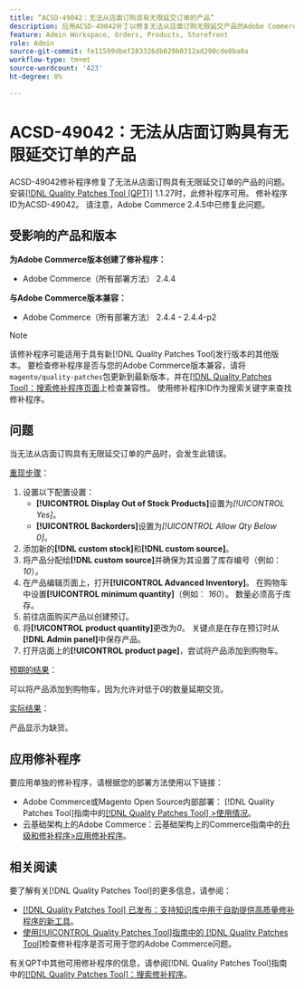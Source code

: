 ```yaml
---
title: “ACSD-49042：无法从店面订购具有无限延交订单的产品”
description: 应用ACSD-49042补丁以修复无法从店面订购无限延交产品的Adobe Commerce问题。
feature: Admin Workspace, Orders, Products, Storefront
role: Admin
source-git-commit: fe11599dbef283326db029b0312ad290cde0ba0a
workflow-type: tm+mt
source-wordcount: '423'
ht-degree: 0%

---
```


# ACSD-49042：无法从店面订购具有无限延交订单的产品

ACSD-49042修补程序修复了无法从店面订购具有无限延交订单的产品的问题。 安装[[!DNL Quality Patches Tool (QPT)]](https://experienceleague.adobe.com/zh-hans/docs/commerce-knowledge-base/kb/announcements/commerce-announcements/magento-quality-patches-released-new-tool-to-self-serve-quality-patches) 1.1.27时，此修补程序可用。 修补程序ID为ACSD-49042。 请注意，Adobe Commerce 2.4.5中已修复此问题。

## 受影响的产品和版本

**为Adobe Commerce版本创建了修补程序：**

* Adobe Commerce（所有部署方法） 2.4.4

**与Adobe Commerce版本兼容：**

* Adobe Commerce（所有部署方法） 2.4.4 - 2.4.4-p2

>[!NOTE]
>
>该修补程序可能适用于具有新[!DNL Quality Patches Tool]发行版本的其他版本。 要检查修补程序是否与您的Adobe Commerce版本兼容，请将`magento/quality-patches`包更新到最新版本，并在[[!DNL Quality Patches Tool]：搜索修补程序页面](https://experienceleague.adobe.com/tools/commerce-quality-patches/index.html?lang=zh-Hans)上检查兼容性。 使用修补程序ID作为搜索关键字来查找修补程序。

## 问题

当无法从店面订购具有无限延交订单的产品时，会发生此错误。

<u>重现步骤</u>：

1. 设置以下配置设置：
   * **[!UICONTROL Display Out of Stock Products]**&#x200B;设置为&#x200B;*[!UICONTROL Yes]*。
   * **[!UICONTROL Backorders]**&#x200B;设置为&#x200B;*[!UICONTROL Allow Qty Below 0]*。
1. 添加新的&#x200B;**[!DNL custom stock]**&#x200B;和&#x200B;**[!DNL custom source]**。
1. 将产品分配给&#x200B;**[!DNL custom source]**&#x200B;并确保为其设置了库存编号（例如： *10*）。
1. 在产品编辑页面上，打开&#x200B;**[!UICONTROL Advanced Inventory]**。 在购物车中设置&#x200B;**[!UICONTROL minimum quantity]**（例如： *160*）。 数量必须高于库存。
1. 前往店面购买产品以创建预订。
1. 将&#x200B;**[!UICONTROL product quantity]**&#x200B;更改为&#x200B;*0*。 关键点是在存在预订时从&#x200B;**[!DNL Admin panel]**&#x200B;中保存产品。
1. 打开店面上的&#x200B;**[!UICONTROL product page]**，尝试将产品添加到购物车。

<u>预期的结果</u>：

可以将产品添加到购物车，因为允许对低于&#x200B;*0*&#x200B;的数量延期交货。

<u>实际结果</u>：

产品显示为缺货。

## 应用修补程序

要应用单独的修补程序，请根据您的部署方法使用以下链接：

* Adobe Commerce或Magento Open Source内部部署： [!DNL Quality Patches Tool]指南中的[[!DNL Quality Patches Tool] >使用情况](/help/tools/quality-patches-tool/usage.md)。
* 云基础架构上的Adobe Commerce：云基础架构上的Commerce指南中的[升级和修补程序>应用修补程序](https://experienceleague.adobe.com/docs/commerce-cloud-service/user-guide/develop/upgrade/apply-patches.html?lang=zh-Hans)。

## 相关阅读

要了解有关[!DNL Quality Patches Tool]的更多信息，请参阅：

* [[!DNL Quality Patches Tool] 已发布：支持知识库中用于自助提供高质量修补程序的新工具](https://experienceleague.adobe.com/zh-hans/docs/commerce-knowledge-base/kb/announcements/commerce-announcements/magento-quality-patches-released-new-tool-to-self-serve-quality-patches)。
* [使用[!UICONTROL Quality Patches Tool]指南中的 [!DNL Quality Patches Tool]](/help/tools/quality-patches-tool/patches-available-in-qpt/check-patch-for-magento-issue-with-magento-quality-patches.md)检查修补程序是否可用于您的Adobe Commerce问题。


有关QPT中其他可用修补程序的信息，请参阅[!DNL Quality Patches Tool]指南中的[[!DNL Quality Patches Tool]：搜索修补程序](https://experienceleague.adobe.com/tools/commerce-quality-patches/index.html?lang=zh-Hans)。
